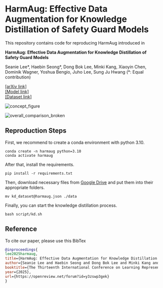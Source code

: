 # HarmAug: Effective Data Augmentation for Knowledge Distillation of Safety Guard Models
This repository contains code for reproducing HarmAug introduced in

**HarmAug: Effective Data Augmentation for Knowledge Distillation of Safety Guard Models**

Seanie Lee*, Haebin Seong*, Dong Bok Lee, Minki Kang, Xiaoyin Chen, Dominik Wagner, Yoshua Bengio, Juho Lee, Sung Ju Hwang (*: Equal contribution)

[[arXiv link]](https://arxiv.org/abs/2410.01524)  
[[Model link]](https://huggingface.co/hbseong/HarmAug-Guard)  
[[Dataset link]](https://huggingface.co/datasets/hbseong/HarmAug_generated_dataset)


![concept_figure](https://github.com/user-attachments/assets/3e61f7c6-e0c2-4107-bb4e-9b4d2c7ba961)

![overall_comparison_broken](https://github.com/user-attachments/assets/03cc0fa5-e9dc-4d78-a5b8-a2c122672fea)



## Reproduction Steps

First, we recommend to create a conda environment with python 3.10.
```
conda create -n harmaug python=3.10
conda activate harmaug
```


After that, install the requirements.
```
pip install -r requirements.txt
```


Then, download necessary files from [Google Drive](https://drive.google.com/drive/folders/1oLUMPauXYtEBP7rvbULXL4hHp9Ck_yqg?usp=drive_link) and put them into their appropriate folders.
```
mv kd_dataset@harmaug.json ./data
```


Finally, you can start the knowledge distillation process.
```
bash script/kd.sh
```

## Reference
To cite our paper, please use this BibTex
```bibtex
@inproceedings{
lee2025harmaug,
title={HarmAug: Effective Data Augmentation for Knowledge Distillation of Safety Guard Models},
author={Seanie Lee and Haebin Seong and Dong Bok Lee and Minki Kang and Xiaoyin Chen and Dominik Wagner and Yoshua Bengio and Juho Lee and Sung Ju Hwang},
booktitle={The Thirteenth International Conference on Learning Representations},
year={2025},
url={https://openreview.net/forum?id=y3zswp3gek}
}
